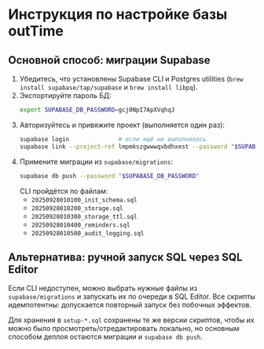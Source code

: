 # Инструкция по настройке базы outTime

## Основной способ: миграции Supabase

1. Убедитесь, что установлены Supabase CLI и Postgres utilities (`brew install supabase/tap/supabase` и `brew install libpq`).
2. Экспортируйте пароль БД:
   ```bash
   export SUPABASE_DB_PASSWORD=gcj0NpI7ApXVqhqJ
   ```
3. Авторизуйтесь и привяжите проект (выполняется один раз):
   ```bash
   supabase login              # если ещё не выполнялось
   supabase link --project-ref lmpmkszgwwwqvbdhxest --password "$SUPABASE_DB_PASSWORD"
   ```
4. Примените миграции из `supabase/migrations`:
   ```bash
   supabase db push --password "$SUPABASE_DB_PASSWORD"
   ```
   CLI пройдётся по файлам:
   - `20250928010100_init_schema.sql`
   - `20250928010200_storage.sql`
   - `20250928010300_storage_ttl.sql`
   - `20250928010400_reminders.sql`
   - `20250928010500_audit_logging.sql`

## Альтернатива: ручной запуск SQL через SQL Editor

Если CLI недоступен, можно выбрать нужные файлы из `supabase/migrations` и запускать их по очереди в SQL Editor. Все скрипты идемпотентны: допускается повторный запуск без побочных эффектов.

Для хранения в `setup-*.sql` сохранены те же версии скриптов, чтобы их можно было просмотреть/отредактировать локально, но основным способом деплоя остаются миграции и `supabase db push`.
